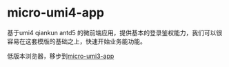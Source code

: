 # micro-umi4-app

基于umi4 qiankun antd5 的微前端应用，提供基本的登录鉴权能力，我们可以很容易在这套模版的基础之上，快速开始业务能功能。

低版本浏览器，移步到[micro-umi3-app](https://github.com/GavinBirkhoff/micro-umi3-app)